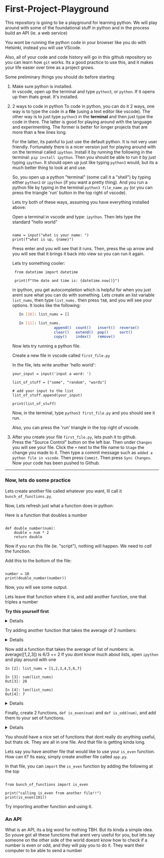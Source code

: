 # First-Project-Playground

This repository is going to be a playground for learning python.
We will play around with some of the foundational stuff in python and in the process build an API (ie. a web service)

You wont be running the python code in your browser like you do with Helsinki, instead you will use VScode.

Also, all of your code and code history will go in this github repository so you can learn how `git` works. Its a good practice to use this, and it makes your life easier over time as a project grows.

Some preliminary things you should do before starting

1. Make sure python is installed.  
   In vscode, open up the terminal and type `python3`, or `python`. If it opens up then thats great. It's installed.
2. 2 ways to code in python
   To code in python, you can do it 2 ways, one way is to type the code in a **file** (using a text editor like vscode). The other way is to just type `python3` in the **terminal** and then just type the code in there. The latter is good for playing around with the language and experimenting. The former is better for longer projects that are more than a few lines long.

   For the latter, its painful to just use the default python. It is not very user friendly. Fortunately there is a nicer version just for playing around with on the terminal called `ipython`. Install it by running the following in the terminal: `pip install ipython`. Then you should be able to run it by just typing `ipython`. It should open up just like typing `python3` would, but its a much better thing to look at and use.

   So, you open up a python "terminal" (some call it a "shell") by typing either `python3` or `ipython` (if you want a pretty thing). And you run a python file by typing in the terminal `python3 file_name.py` (or you can press the triangle 'run' button in the top right of vscode).

   Lets try both of these ways, assuming you have everything installed above:

   Open a terminal in vscode and type: `ipython`. Then lets type the standard "hello world"

   ```python3

   name = input("what is your name: ")
   print(f"what is up, {name}")
   ```

   Press enter and you will see that it runs. Then, press the up arrow and you will see that it brings it back into view so you can run it again.

   Lets try something cooler:

   ```python3
    from datetime import datetime

    print(f"the date and time is: {datetime.now()}")
   ```

   in ipython, you get autocompletion which is helpful for when you just arent sure what you can do with something. Lets create an list variable `list_nums`, then type `list_nums.` then press `TAB`, and you will see your options. It looks like the following:

   ```bash
      In [10]: list_nums = []

      In [11]: list_nums.
                      append()  count()   insert()  reverse()
                      clear()   extend()  pop()     sort()
                      copy()    index()   remove()

   ```

   Now lets try running a python file.

   Create a new file in vscode called `first_file.py`

   In the file, lets write another 'hello world':

   ```python3
   your_input = input('input a word: ')

   list_of_stuff = ["some", "random", "words"]

   # add your input to the list
   list_of_stuff.append(your_input)

   print(list_of_stuff)
   ```

   Now, in the terminal, type `python3 first_file.py` and you should see it run.

   Also, you can press the 'run' triangle in the top right of vscode.

3. After you create your file `first_file.py`, lets push it to github.  
   Press the "Source Control" button on the left bar. Then under `Changes` you will see your file. Click the `+` next to the file name to `Stage` the change you made to it. Then type a commit message such as `added a python file in vscode`. Then press `Commit`. Then press `Sync Changes`. Now your code has been pushed to Github.

---

### Now, lets do some practice

Lets create another file called whatever you want, Ill call it `bunch_of_functions.py`.

Now, Lets refresh just what a function does in python:

Here is a function that doubles a number

```python3

def double_number(num):
    double = num * 2
    return double
```

Now if you run this file (ie. "script"), nothing will happen. We need to _call_ the function.

Add this to the bottom of the file:

```python3

number = 10
print(double_number(number))
```

Now, you will see some output.

Lets leave that function where it is, and add another function, one that triples a number

**Try this yourself first**

<details>

```python3

def triple_number(num):
    return num * 3
```

</details>

Try adding another function that takes the average of 2 numbers:

<details>

```python3

def average_of_two_nums(num1, num2):
    total_sum = num1 + num2
    return total_sum / 2
```

</details>

Now add a function that takes the average of list of numbers: ie. average([1,2,3]) is 6/3 == 2
If you dont know much about lists, open `ipython` and play around with one

```ipython
In [2]: list_nums = [1,2,3,4,5,6,7]

In [3]: sum(list_nums)
Out[3]: 28

In [4]: len(list_nums)
Out[4]: 7

```

<details>

```python3

def average_of_list(list_nums):
    total_sum = sum(list_nums)
    length_nums = len(list_nums)
    return total_sum / length_nums
```

</details>

Finally, create 2 functions, `def is_even(num)` and `def is_odd(num)`, and add them to your set of functions.

<details>

```python3

def is_even(num):
    return (num % 2) == 0

def is_odd(num):
    return (num % 2) == 1

# A more clever way to check is_odd
def is_odd(num):
    return not is_even(num)

```

## </details>

You should have a nice set of functions that dont really do anything useful, but thats ok. They are all in one file. And that file is getting kinda long.

Lets say you have another file that would like to use your `is_even` function. How can it?
Its easy, simply create another file called `app.py`.

In that file, you can `import` the `is_even` function by adding the following at the top

```python3

from bunch_of_functions import is_even

print("calling is_even from another file!!")
print(is_even(101))
```

Try importing another function and using it.

### An API

What is an API, its a big word for nothing TBH. But its kinda a simple idea. So youve got all these functions that arent very useful for you, but lets say someone on the other side of the world doesnt know how to check if a number is even or odd, and they will pay you to do it. They want their computer to be able to send a number
